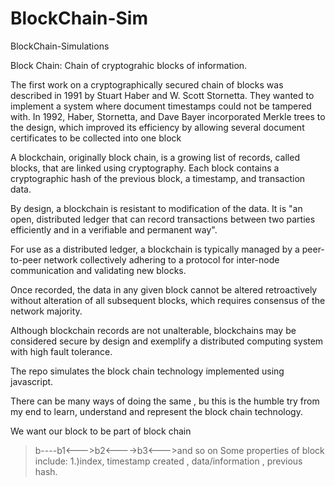 # BlockChain-Sim
BlockChain-Simulations


Block Chain:
Chain of cryptograhic blocks of information.

The first work on a cryptographically secured chain of blocks was described in 1991 by Stuart Haber and W. Scott Stornetta.
They wanted to implement a system where document timestamps could not be tampered with.
In 1992, Haber, Stornetta, and Dave Bayer incorporated Merkle trees to the design, 
which improved its efficiency by allowing several document certificates to be collected into one block

A blockchain, originally block chain, is a growing list of records, called blocks, 
that are linked using cryptography. Each block contains a cryptographic hash of the previous block, a timestamp, and transaction data.

By design, a blockchain is resistant to modification of the data. 
It is "an open, distributed ledger that can record transactions between two parties efficiently and in a verifiable and permanent way".

For use as a distributed ledger, a blockchain is typically managed by a peer-to-peer network collectively adhering to a protocol 
for inter-node communication and validating new blocks. 

Once recorded, the data in any given block cannot be altered retroactively without alteration of all subsequent blocks,
which requires consensus of the network majority.

 Although blockchain records are not unalterable, blockchains may be considered secure by design and
 exemplify a distributed computing system with high fault tolerance.
 
The repo simulates the block chain technology implemented using javascript.

There can be many ways of doing the same , bu this is the humble try from my end to learn, understand and represent the block chain technology.


We want our block to be part of block chain

>b----b1<--->b2<---->b3<--->and so on
Some properties of block include:
1.)index, timestamp created , data/information , previous hash.




